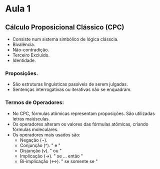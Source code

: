 # Aula 1 

## Cálculo Proposicional Clássico (CPC)

- Consiste num sistema simbólico de lógica clásscia.
- Bivalência.
- Não-contradição.
- Terceiro Excluído.
- Identidade.
 
### Proposições.

  - São estruturas linguísticas passíveis de serem julgadas.
  - Sentenças interrogativas ou iterativas não se enquadram.
   
### Termos de Operadores:

  - No CPC, fórmulas atômicas representam proposições. São utilizadas letras maiúsculas.
  - Os operadores alteram os valores das fórmulas atômicas, criando fórmulas moleculares.
  - Os operadores mais usados são: 
    - Negação (¬).
    - Conjunção (^). " e "
    - Disjunção (v). " ou "
    - Implicação (->). " se ... então " 
    - Bi-implicação (<->). " se somente se "
